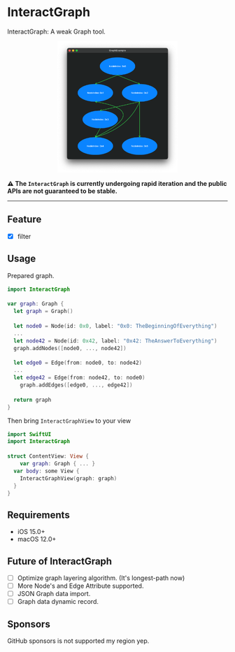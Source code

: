 # InteractGraph


InteractGraph: A weak Graph tool.

<p align="center">
  <img height="300" src="ReadMeResources/Sample.png" />
</p>

**⚠️  The `InteractGraph` is currently undergoing rapid iteration and the public APIs are not guaranteed to be stable.**

***

## Feature

- [x] filter

## Usage

Prepared graph.

```swift
import InteractGraph

var graph: Graph {
  let graph = Graph() 
  
  let node0 = Node(id: 0x0, label: "0x0: TheBeginningOfEverything")
  ...
  let node42 = Node(id: 0x42, label: "0x42: TheAnswerToEverything")
  graph.addNodes([node0, ..., node42])
  
  let edge0 = Edge(from: node0, to: node42)
  ...
  let edge42 = Edge(from: node42, to: node0)
	graph.addEdges([edge0, ..., edge42])
 
  return graph
}
```

Then bring `InteractGraphView` to your view

```swift
import SwiftUI
import InteractGraph

struct ContentView: View {
	var graph: Graph { ... }
  var body: some View {
    InteractGraphView(graph: graph)
  }
}

```

## Requirements

- iOS 15.0+
- macOS 12.0+

## Future of InteractGraph

- [ ] Optimize graph layering algorithm. (It's longest-path now)
- [ ] More Node's and Edge Attribute supported.
- [ ] JSON Graph data import.
- [ ] Graph data dynamic record.

## Sponsors

GitHub sponsors is not supported my region yep.
